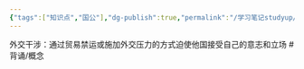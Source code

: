 ```yaml
---
{"tags":["知识点","国公"],"dg-publish":true,"permalink":"/学习笔记studyup/国际公法/外交干涉/","dgPassFrontmatter":true,"created":"2024-11-04T19:37:11.092+08:00","updated":"2024-11-04T19:37:18.993+08:00"}
---
```


外交干涉：通过贸易禁运或施加外交压力的方式迫使他国接受自己的意志和立场 #背诵/概念 